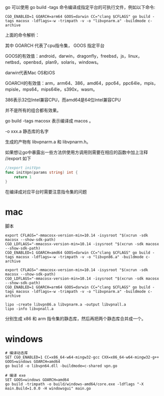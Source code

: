 go 可以使用 go build -tags 命令编译成指定平台的可执行文件，例如以下命令:

    CGO_ENABLED=1 GOARCH=arm64 GOOS=darwin CC="clang $CFLAGS" go build -tags macosx -ldflags=-w -trimpath -v -o "libvpnarm.a" -buildmode c-archive

上面的命令解析：

其中 GOARCH 代表了cpu指令集， GOOS 指定平台

GOOS的有效值：android，darwin，dragonfly，freebsd，js，linux，netbsd，openbsd，plan9，solaris，windows。

darwin代表Mac OS和iOS

GOARCH的有效值：arm，arm64、386，amd64，ppc64，ppc64le，mpis，mpisle，mps64，mips64le，s390x，wasm。

386表示32位Intel兼容CPU，而amd64是64位Intel兼容CPU

并不是所有的组合都有效果。

go build -tags macosx 表示编译成 macos 。

-o xxx.a 静态库的名字

生成的产物有 libvpnarm.a 和 libvpnarm.h。

如果想让go中暴露出一些方法供使用方调用则需要在相应的函数中加上注释 //export 如下

```go
//export initVpn
func initVpn(params string) int {
	return 1
}
```

在编译成对应平台时需要注意指令集的问题

# mac

脚本

    export CFLAGS="-mmacosx-version-min=10.14 -isysroot "$(xcrun -sdk macosx --show-sdk-path) 
    CGO_LDFLAGS="-mmacosx-version-min=10.14 -isysroot "$(xcrun -sdk macosx --show-sdk-path)  
    CGO_ENABLED=1 GOARCH=amd64 GOOS=darwin CC="clang $CFLAGS" go build -tags macosx -ldflags=-w -trimpath -v -o "libvpn86.a" -buildmode c-archive

    export CFLAGS="-mmacosx-version-min=10.14 -isysroot "$(xcrun -sdk macosx --show-sdk-path) 
    CGO_LDFLAGS="-mmacosx-version-min=10.14 -isysroot "$(xcrun -sdk macosx --show-sdk-path)  
    CGO_ENABLED=1 GOARCH=arm64 GOOS=darwin CC="clang $CFLAGS" go build -tags macosx -ldflags=-w -trimpath -v -o "libvpnarm.a" -buildmode c-archive

    lipo -create libvpn86.a libvpnarm.a -output libvpnall.a
    lipo -info libvpnall.a

分别生成 x86 和 arm 指令集的静态库，然后再把两个静态库合并成一个。

# windows

    # 编译动态库
    SET CGO_ENABLED=1 CC=x86_64-w64-mingw32-gcc CXX=x86_64-w64-mingw32-g++ GOOS=windows GOARCH=amd64
    go build -o libvpn64.dll -buildmode=c-shared vpn.go

    # 编译 exe
    SET GOOS=windows GOARCH=amd64
    go build -trimpath -o build/windows-amd64/core.exe -ldflags "-X main.Build=1.0.0 -H windowsgui" main.go
